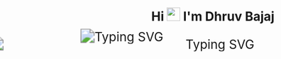  <div align="center">
  
  <h1>Hi <img src="https://media.giphy.com/media/hvRJCLFzcasrR4ia7z/giphy.gif" width="30px"> I'm Dhruv Bajaj</h1>
  
</div>

<div align="center" style="display: inline-block; transform: scale(2); transform-origin: center;">
  <img
    src="https://readme-typing-svg.demolab.com?font=Fira+Code&pause=1000&center=true&vCenter=true&width=500&lines=%F0%9F%93%98+Currently+Learning+DSA;%F0%9F%A7%91%E2%80%8D%F0%9F%92%BB+Full+Stack+Developer;%F0%9F%9A%80+Currently+Working+on+MERN+Stack"
    alt="Typing SVG"
  />
</div>

<div align="center">
  <img
    src="https://readme-typing-svg.demolab.com?font=Fira+Code&pause=1000&center=true&vCenter=true&width=500&lines=%F0%9F%93%98+Currently+Learning+DSA;%F0%9F%A7%91%E2%80%8D%F0%9F%92%BB+Full+Stack+Developer;%F0%9F%9A%80+Currently+Working+on+MERN+Stack"
    alt="Typing SVG"
    style="transform: scale(2); transform-origin: center; display: block; margin: 0 auto;"
  />
</div>



<!--
**dhruvbajaj13/dhruvbajaj13** is a ✨ _special_ ✨ repository because its `README.md` (this file) appears on your GitHub profile.

Here are some ideas to get you started:

- 🔭 I’m currently working on ...
- 🌱 I’m currently learning ...
- 👯 I’m looking to collaborate on ...
- 🤔 I’m looking for help with ...
- 💬 Ask me about ...
- 📫 How to reach me: ...
- 😄 Pronouns: ...
- ⚡ Fun fact: ...
-->
